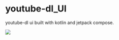 # youtube-dl_UI



youtube-dl ui built with kotlin and jetpack compose.

<img src="https://i.ibb.co/4FcG3kb/youtube-dl.png"/>


